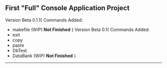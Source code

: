    First "Full" Console Application Project   
----------------------------------------------
Version Beta 0.1.1{
  Commands Added:
  - makefile (WiP)
  **Not Finished**
                  }
Version Beta 0.1{
   Commands Added:
   - exit
   - copy
   - paste
   - DbTest
   - DataBank (WiP)
  **Not Finished**
                 }
----------------------------------------------
